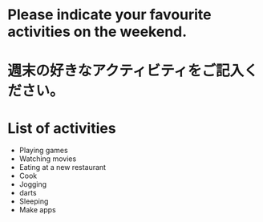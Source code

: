 # Please indicate your favourite activities on the weekend.
# 週末の好きなアクティビティをご記入ください。

# List of activities
- Playing games
- Watching movies
- Eating at a new restaurant
- Cook
- Jogging
- darts
- Sleeping
- Make apps
